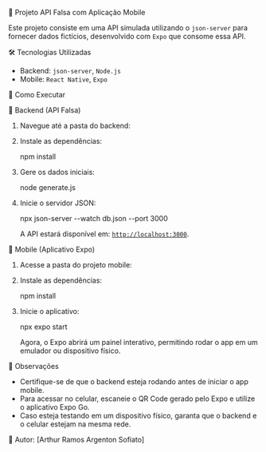 📱 Projeto API Falsa com Aplicação Mobile  

Este projeto consiste em uma API simulada utilizando o `json-server` para fornecer dados fictícios, desenvolvido com `Expo` que consome essa API.  

 🛠 Tecnologias Utilizadas  
- Backend: `json-server`, `Node.js`  
- Mobile: `React Native`, `Expo`  

 🚀 Como Executar  

 🔹 Backend (API Falsa)  
1. Navegue até a pasta do backend:  
     
2. Instale as dependências:  
     
   npm install  
     
3. Gere os dados iniciais:  
     
   node generate.js  
     
4. Inicie o servidor JSON:  
     
   npx json-server --watch db.json --port 3000  
     
   A API estará disponível em: [`http://localhost:3000`](http://localhost:3000).  

 🔹 Mobile (Aplicativo Expo)  
1. Acesse a pasta do projeto mobile:    
     
2. Instale as dependências:  
     
   npm install  
     
3. Inicie o aplicativo:  
     
   npx expo start  
     
   Agora, o Expo abrirá um painel interativo, permitindo rodar o app em um emulador ou dispositivo físico.  

 📌 Observações  
- Certifique-se de que o backend esteja rodando antes de iniciar o app mobile.  
- Para acessar no celular, escaneie o QR Code gerado pelo Expo e utilize o aplicativo Expo Go.  
- Caso esteja testando em um dispositivo físico, garanta que o backend e o celular estejam na mesma rede.  


📩 Autor: [Arthur Ramos Argenton Sofiato]
